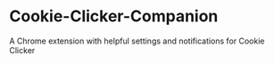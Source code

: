 # Cookie-Clicker-Companion
A Chrome extension with helpful settings and notifications for Cookie Clicker
